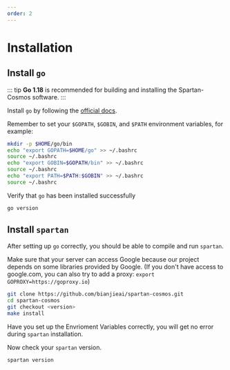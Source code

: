 ```yaml
---
order: 2
---
```


# Installation

## Install `go`

::: tip
**Go 1.18** is recommended for building and installing the Spartan-Cosmos software.
:::

Install `go` by following the [official docs](https://go.dev/doc/install).

Remember to set your `$GOPATH`, `$GOBIN`, and `$PATH` environment variables, for example:

```bash
mkdir -p $HOME/go/bin
echo "export GOPATH=$HOME/go" >> ~/.bashrc
source ~/.bashrc
echo "export GOBIN=$GOPATH/bin" >> ~/.bashrc
source ~/.bashrc
echo "export PATH=$PATH:$GOBIN" >> ~/.bashrc
source ~/.bashrc
```

Verify that `go` has been installed successfully

```bash
go version
```

## Install `spartan`

After setting up `go` correctly, you should be able to compile and run `spartan`.

Make sure that your server can access Google because our project depends on some libraries provided by Google. (If you don't have access to google.com, you can also try to add a proxy: `export GOPROXY=https://goproxy.io`) 

```bash
git clone https://github.com/bianjieai/spartan-cosmos.git
cd spartan-cosmos
git checkout <version>
make install
```

Have you set up the Envrioment Variables correctly, you will get no error during `spartan` installation.

Now check your `spartan` version.

```bash
spartan version
```

